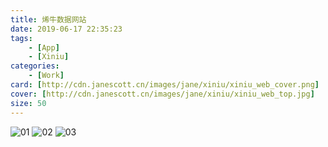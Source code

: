 ```yaml
---
title: 烯牛数据网站
date: 2019-06-17 22:35:23
tags: 
	- [App]
	- [Xiniu]
categories:
	- [Work]
card: [http://cdn.janescott.cn/images/jane/xiniu/xiniu_web_cover.png]
cover: [http://cdn.janescott.cn/images/jane/xiniu/xiniu_web_top.jpg]
size: 50
---
```


![01](http://cdn.janescott.cn/images/jane/xiniu/xiniu_web_01.png)
![02](http://cdn.janescott.cn/images/jane/xiniu/xiniu_web_02.png)
![03](http://cdn.janescott.cn/images/jane/xiniu/xiniu_web_03.png)